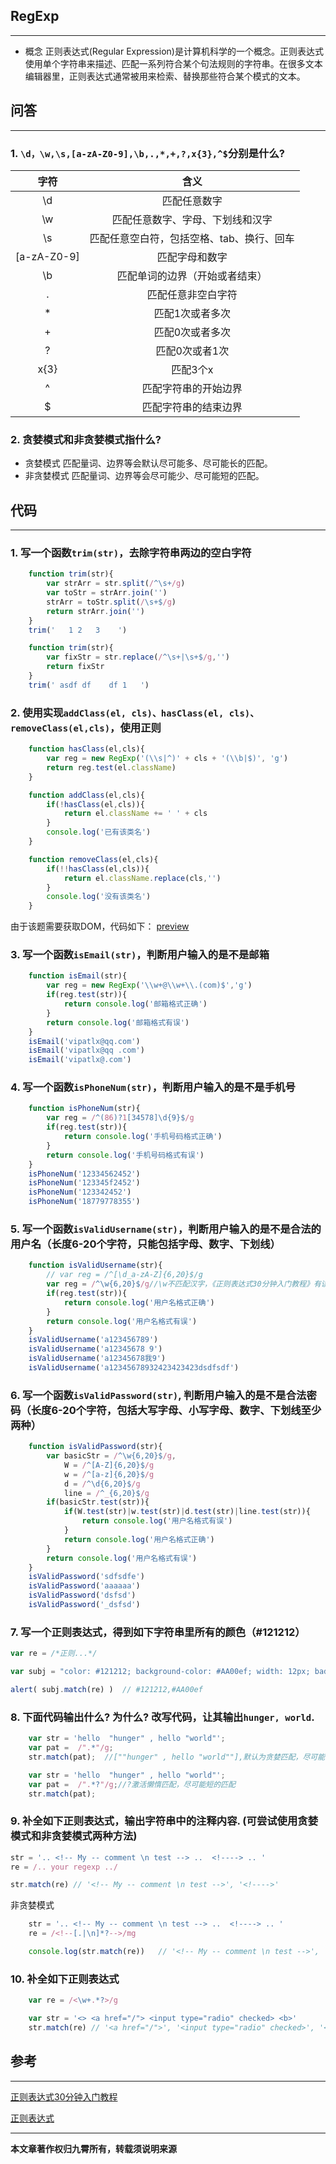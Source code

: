 ## RegExp

---
* 概念
正则表达式(Regular Expression)是计算机科学的一个概念。正则表达式使用单个字符串来描述、匹配一系列符合某个句法规则的字符串。在很多文本编辑器里，正则表达式通常被用来检索、替换那些符合某个模式的文本。

## 问答

---
### 1. `\d，\w,\s,[a-zA-Z0-9],\b,.,*,+,?,x{3},^$`分别是什么?

字符|含义
:-:|:-:
\d|匹配任意数字
\w|匹配任意数字、字母、下划线和汉字
\s|匹配任意空白符，包括空格、tab、换行、回车
[a-zA-Z0-9]|匹配字母和数字
\b|匹配单词的边界（开始或者结束）
.|匹配任意非空白字符
*|匹配1次或者多次
+|匹配0次或者多次
?|匹配0次或者1次
x{3}|匹配3个x
^|匹配字符串的开始边界
$|匹配字符串的结束边界


### 2. 贪婪模式和非贪婪模式指什么?
 * 贪婪模式
 匹配量词、边界等会默认尽可能多、尽可能长的匹配。
 * 非贪婪模式
 匹配量词、边界等会尽可能少、尽可能短的匹配。

## 代码

---
### 1. 写一个函数`trim(str)`，去除字符串两边的空白字符

```javascript
    function trim(str){
        var strArr = str.split(/^\s+/g)
        var toStr = strArr.join('')
        strArr = toStr.split(/\s+$/g)
        return strArr.join('')
    }
    trim('   1 2   3    ')
```

```javascript
    function trim(str){
        var fixStr = str.replace(/^\s+|\s+$/g,'')
        return fixStr
    }
    trim(' asdf df    df 1   ')
```

### 2. 使用实现`addClass(el, cls)、hasClass(el, cls)、removeClass(el,cls)`，使用正则

```javascript
    function hasClass(el,cls){
        var reg = new RegExp('(\\s|^)' + cls + '(\\b|$)', 'g')
        return reg.test(el.className)
    }

    function addClass(el,cls){
        if(!hasClass(el,cls)){
            return el.className += ' ' + cls
        }
        console.log('已有该类名')
    }

    function removeClass(el,cls){
        if(!!hasClass(el,cls)){
            return el.className.replace(cls,'')
        }
        console.log('没有该类名')
    }
```

由于该题需要获取DOM，代码如下：
[preview](http://js.jirengu.com/qakeregoni/4/edit)

### 3. 写一个函数`isEmail(str)`，判断用户输入的是不是邮箱

```javascript
    function isEmail(str){
        var reg = new RegExp('\\w+@\\w+\\.(com)$','g')
        if(reg.test(str)){
            return console.log('邮箱格式正确')
        }
        return console.log('邮箱格式有误')
    }
    isEmail('vipatlx@qq.com')
    isEmail('vipatlx@qq .com') 
    isEmail('vipatlx@.com')   
```

### 4. 写一个函数`isPhoneNum(str)`，判断用户输入的是不是手机号

```javascript
    function isPhoneNum(str){
        var reg = /^(86)?1[34578]\d{9}$/g 
        if(reg.test(str)){
            return console.log('手机号码格式正确')
        }
        return console.log('手机号码格式有误')
    }
    isPhoneNum('12334562452')
    isPhoneNum('123345f2452')
    isPhoneNum('123342452')
    isPhoneNum('18779778355')

```

### 5. 写一个函数`isValidUsername(str)`，判断用户输入的是不是合法的用户名（长度6-20个字符，只能包括字母、数字、下划线）

```javascript
    function isValidUsername(str){
        // var reg = /^[\d_a-zA-Z]{6,20}$/g
        var reg = /^\w{6,20}$/g//\w不匹配汉字，《正则表达式30分钟入门教程》有误
        if(reg.test(str)){
            return console.log('用户名格式正确')
        }
        return console.log('用户名格式有误') 
    }
    isValidUsername('a123456789')   
    isValidUsername('a12345678 9')   
    isValidUsername('a12345678我9')   
    isValidUsername('a12345678932423423423dsdfsdf') 
```

### 6. 写一个函数`isValidPassword(str)`, 判断用户输入的是不是合法密码（长度6-20个字符，包括大写字母、小写字母、数字、下划线至少两种）

```javascript
    function isValidPassword(str){
        var basicStr = /^\w{6,20}$/g,
            W = /^[A-Z]{6,20}$/g
            w = /^[a-z]{6,20}$/g
            d = /^\d{6,20}$/g
            line = /^_{6,20}$/g
        if(basicStr.test(str)){
            if(W.test(str)|w.test(str)|d.test(str)|line.test(str)){
                return console.log('用户名格式有误') 
            }
            return console.log('用户名格式正确')
        }
        return console.log('用户名格式有误') 
    }
    isValidPassword('sdfsdfe')
    isValidPassword('aaaaaa')
    isValidPassword('dsfsd')
    isValidPassword('_dsfsd')
```

### 7. 写一个正则表达式，得到如下字符串里所有的颜色（#121212）

```javascript
var re = /*正则...*/

var subj = "color: #121212; background-color: #AA00ef; width: 12px; bad-colors: f#fddee #fd2 "

alert( subj.match(re) )  // #121212,#AA00ef
```

### 8. 下面代码输出什么? 为什么? 改写代码，让其输出`hunger, world`.

```javascript
    var str = 'hello  "hunger" , hello "world"';
    var pat =  /".*"/g;
    str.match(pat);  //[""hunger" , hello "world""],默认为贪婪匹配，尽可能的长的匹配字符
```

```javascript
    var str = 'hello  "hunger" , hello "world"';
    var pat =  /".*?"/g;//?激活懒惰匹配，尽可能短的匹配
    str.match(pat);
```

### 9. 补全如下正则表达式，输出字符串中的注释内容. (可尝试使用贪婪模式和非贪婪模式两种方法)

```javascript
str = '.. <!-- My -- comment \n test --> ..  <!----> .. '
re = /.. your regexp ../

str.match(re) // '<!-- My -- comment \n test -->', '<!---->'
```
非贪婪模式

```javascript
    str = '.. <!-- My -- comment \n test --> ..  <!----> .. '
    re = /<!--[.|\n]*?-->/mg

    console.log(str.match(re))   // '<!-- My -- comment \n test -->', '<!---->'
```



### 10. 补全如下正则表达式

```javascript
    var re = /<\w+.*?>/g

    var str = '<> <a href="/"> <input type="radio" checked> <b>'
    str.match(re) // '<a href="/">', '<input type="radio" checked>', '<b>'    
```



## 参考

---
[正则表达式30分钟入门教程](http://deerchao.net/tutorials/regex/regex.htm#mission)

[正则表达式](http://book.jirengu.com/fe/%E5%89%8D%E7%AB%AF%E5%9F%BA%E7%A1%80/Javascript/%E6%AD%A3%E5%88%99%E5%9F%BA%E6%9C%AC%E8%AF%AD%E6%B3%95.html)
[]()

[]()
[]()

[]()
[]()

[]()
[]()

[]()
[]()


---
**本文章著作权归九霄所有，转载须说明来源**
